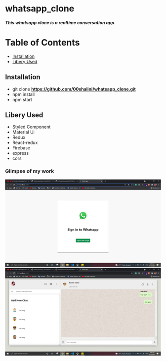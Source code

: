 # whatsapp_clone

##### This whatsapp clone is a realtime conversation app.

# Table of Contents

* [Installation](#installation)
* [Libery Used](#libery-used)

## Installation

* git clone **https://github.com/00shalini/whatsapp_clone.git** 
* npm install
* npm start


## Libery Used

* Styled Component
* Material Ui
* Redux
* React-redux
* Firebase
* express
* cors

### Glimpse of my work
![whatsapp](https://github.com/00shalini/whatsapp_clone/blob/master/whatsapp/src/Images/Screenshot%202021-09-17%20091928.jpg)
![Chat](https://github.com/00shalini/whatsapp_clone/blob/master/whatsapp/src/Images/Screenshot%202021-09-17%20092040.jpg)


